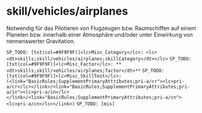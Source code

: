 # skill/vehicles/airplanes

Notwendig für das Pilotieren von Flugzeugen bzw. Raumschiffen auf einem Planeten bzw. innerhalb einer Atmosphäre und/oder unter Einwirkung von nennenswerter Gravitation.

`SP_TODO: [txt(col=#9F9F9F)]<lc>Misc_Category</lc>: <lc><dt>skills;skill/vehicles/airplanes;skillCategory</dt></lc>`
`SP_TODO: [txt(col=#9F9F9F)]<lc>Misc_Factor</lc>: **<dt>skills;skill/vehicles/airplanes;factor</dt>**`
`SP_TODO: [txt(col=#9F9F9F)]<lc>Misc_SkillTest</lc>: (<link="BasicRules;SupplementPrimaryAttributes;pri-a/cr"><lc>pri-a/cr</lc></link>/<link="BasicRules;SupplementPrimaryAttributes;pri-a/in"><lc>pri-a/in</lc></link>/<link="BasicRules;SupplementPrimaryAttributes;pri-a/cn"><lc>pri-a/cn</lc></link>)`
`SP_TODO: [mis]`
